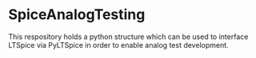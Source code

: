 # SpiceAnalogTesting
This respository holds a python structure which can be used to interface LTSpice via PyLTSpice in order to enable analog test development.
